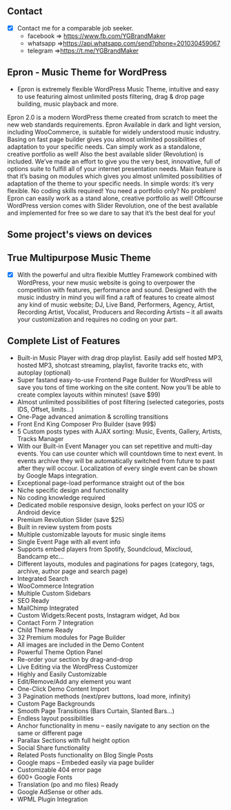 
## Contact 

- [x] Contact me for a comparable job seeker.
	- facebook => https://www.fb.com/YGBrandMaker
	- whatsapp =>https://api.whatsapp.com/send?phone=201030459067
	- telegram =>https://t.me/YGBrandMaker

##  Epron - Music Theme for WordPress



- Epron is extremely flexible WordPress Music Theme, intuitive and easy to use featuring almost unlimited posts filtering, drag & drop page building, music playback and more.

Epron 2.0 is a modern WordPress theme created from scratch to meet the new web standards requirements. Epron Available in dark and light version, including WooCommerce, is suitable for widely understood music industry. Basing on fast page builder gives you almost unlimited possibilities of adaptation to your specific needs. Can simply work as a standalone, creative portfolio as well! Also the best available slider (Revolution) is included. We’ve made an effort to give you the very best, innovative, full of options suite to fulfill all of your internet presentation needs. Main feature is that it’s basing on modules which gives you almost unlimited possibilities of adaptation of the theme to your specific needs. In simple words: it’s very flexible. No coding skills required! You need a portfolio only? No problem! Epron can easily work as a stand alone, creative portfolio as well! Offcourse WordPress version comes with Slider Revolution, one of the best available and implemented for free so we dare to say that it’s the best deal for you!

## Some project's views on devices






## True Multipurpose Music Theme



- [x] With the powerful and ultra flexible Muttley Framework combined with WordPress, your new music website is going to overpower the competition with features, performance and sound. Designed with the music industry in mind you will find a raft of features to create almost any kind of music website; DJ, Live Band, Performers, Agency, Artist, Recording Artist, Vocalist, Producers and Recording Artists – it all awaits your customization and requires no coding on your part.


## Complete List of Features


 - Built-in Music Player with drag drop playlist. Easily add self hosted MP3, hosted MP3, shotcast streaming, playlist, favorite tracks etc, with autoplay (optional)
- Super fastand easy-to-use Frontend Page Builder for WordPress will save you tons of time working on the site content. Now you’ll be able to create complex layouts within minutes! (save $99)
- Almost unlimited possibilities of post filtering (selected categories, posts IDS, Offset, limits…)
- One-Page advanced animation & scrolling transitions
- Front End King Composer Pro Builder (save 99$)
- 5 Custom posts types with AJAX sorting: Music, Events, Gallery, Artists, Tracks Manager
- With our Built-in Event Manager you can set repetitive and multi-day events. You can use counter which will countdown time to next event. In events archive they will be automatically switched from future to past after they will occour. Localization of every single event can be shown by Google Maps integration.
- Exceptional page-load performance straight out of the box
- Niche specific design and functionality
- No coding knowledge required
- Dedicated mobile responsive design, looks perfect on your IOS or Android device
- Premium Revolution Slider (save $25)
- Built in review system from posts
- Multiple customizable layouts for music single items
- Single Event Page with all event info
- Supports embed players from Spotify, Soundcloud, Mixcloud, Bandcamp etc…
- Different layouts, modules and paginations for pages (category, tags, archive, author page and search page)
- Integrated Search
- WooCommerce Integration
- Multiple Custom Sidebars
- SEO Ready
- MailChimp Integrated
- Custom Widgets:Recent posts, Instagram widget, Ad box
- Contact Form 7 Integration
- Child Theme Ready
- 32 Premium modules for Page Builder
- All images are included in the Demo Content
- Powerful Theme Option Panel
- Re-order your section by drag-and-drop
- Live Editing via the WordPress Customizer
- Highly and Easily Customizable
- Edit/Remove/Add any element you want
- One-Click Demo Content Import
- 3 Pagination methods (next/prev buttons, load more, infinity)
- Custom Page Backgrounds
- Smooth Page Transitions (Bars Curtain, Slanted Bars…)
- Endless layout possibilities
- Anchor functionality in menu – easily navigate to any section on the same or different page
- Parallax Sections with full height option
- Social Share functionality
- Related Posts functionality on Blog Single Posts
- Google maps – Embeded easily via page builder
- Customizable 404 error page
- 600+ Google Fonts
- Translation (po and mo files) Ready
- Google AdSense or other ads.
- WPML Plugin Integration
